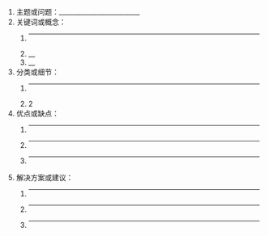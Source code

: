 

1. 主题或问题：_________________________
2. 关键词或概念：
   1. _________________________
   2. __
   3. __
3. 分类或细节：
   1. _________________________
   2. 2
4. 优点或缺点：  
   1. _________________________  
   2. _________________________  
   3. _________________________  
5. 解决方案或建议：  
   1. _________________________  
   2. _________________________  
   3. _________________________  




